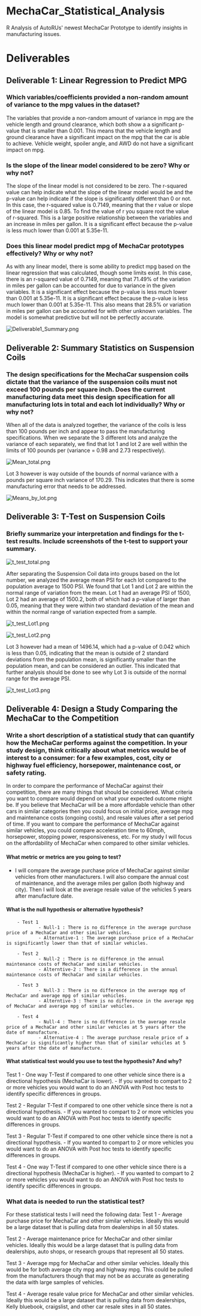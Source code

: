# MechaCar_Statistical_Analysis
R Analysis of AutoRUs' newest MechaCar Prototype to identify insights in manufacturing issues. 


# Deliverables

## Deliverable 1: Linear Regression to Predict MPG

### Which variables/coefficients provided a non-random amount of variance to the mpg values in the dataset?

The variables that provide a non-random amount of variance in mpg are the vehicle length and ground clearance, which both show a a significant p-value that is smaller than 0.001. This means that the vehicle length and ground clearance have a significant impact on the mpg that the car is able to achieve. Vehicle weight, spoiler angle, and AWD do not have a significant impact on mpg. 

### Is the slope of the linear model considered to be zero? Why or why not?

The slope of the linear model is not considered to be zero. The r-squared value can help indicate what the slope of the linear model would be and the p-value can help indicate if the slope is significantly different than 0 or not. In this case, the r-squared value is 0.7149, meaning that the r value or slope of the linear model is 0.85. To find the value of r you square root the value of r-squared. This is a large positive relationship between the variables and an increase in miles per gallon. It is a significant effect because the p-value is less much lower than 0.001 at 5.35e-11. 

### Does this linear model predict mpg of MechaCar prototypes effectively? Why or why not?

As with any linear model, there is some ability to predict mpg based on the linear regression that was calculated, though some limits exist. In this case, there is an r-squared value of 0.7149, meaning that 71.49% of the variation in miles per gallon can be accounted for due to variance in the given variables. It is a significant effect because the p-value is less much lower than 0.001 at 5.35e-11. It is a significant effect because the p-value is less much lower than 0.001 at 5.35e-11. This also means that 28.5% or variation in miles per gallon can be accounted for with other unknown variables. The model is somewhat predictive but will not be perfectly accurate. 

![Deliverable1_Summary.png](Resources/Deliverable1_Summary.png)

## Deliverable 2: Summary Statistics on Suspension Coils

### The design specifications for the MechaCar suspension coils dictate that the variance of the suspension coils must not exceed 100 pounds per square inch. Does the current manufacturing data meet this design specification for all manufacturing lots in total and each lot individually? Why or why not?

When all of the data is analyzed together, the variance of the coils is less than 100 pounds per inch and appear to pass the manufacturing specifications. When we separate the 3 different lots and analyze the variance of each separately, we find that lot 1 and lot 2 are well within the limits of 100 pounds per (variance = 0.98 and 2.73 respectively).

![Mean_total.png](Resources/Mean_total.png)

Lot 3 however is way outside of the bounds of normal variance with a pounds per square inch variance of 170.29. This indicates that there is some manufacturing error that needs to be addressed. 

![Means_by_lot.png](Resources/Means_by_lot.png)


## Deliverable 3: T-Test on Suspension Coils

### Briefly summarize your interpretation and findings for the t-test results. Include screenshots of the t-test to support your summary.

![t_test_total.png](Resources/t_test_total.png)

After separating the Suspension Coil data into groups based on the lot number, we analyzed the average mean PSI for each lot compared to the population average to 1500 PSI. We found that Lot 1 and Lot 2 are within the normal range of variation from the mean. Lot 1 had an average PSI of 1500, Lot 2 had an average of 1500.2, both of which had a p-value of larger than 0.05, meaning that they were within two standard deviation of the mean and within the normal range of variation expected from a sample. 

![t_test_Lot1.png](Resources/t_test_Lot1.png)

![t_test_Lot2.png](Resources/t_test_Lot2.png)

Lot 3 however had a mean of 1496.14, which had a p-value of 0.042 which is less than 0.05, indicating that the mean is outside of 2 standard deviations from the population mean, is significantly smaller than the population mean, and can be considered an outlier. This indicated that further analysis should be done to see why Lot 3 is outside of the normal range for the average PSI.  

![t_test_Lot3.png](Resources/t_test_Lot3.png)


## Deliverable 4: Design a Study Comparing the MechaCar to the Competition

### Write a short description of a statistical study that can quantify how the MechaCar performs against the competition. In your study design, think critically about what metrics would be of interest to a consumer: for a few examples, cost, city or highway fuel efficiency, horsepower, maintenance cost, or safety rating.

In order to compare the performance of MechaCar against their competition, there are many things that should be considered. What criteria you want to compare would depend on what your expected outcome might be. If you believe that MechaCar will be a more affordable vehicle than other cars in similar categories then you could focus on initial price, average mpg and maintenance costs (ongoing costs), and resale values after a set period of time. If you want to compare the performance of MechaCar against similar vehicles, you could compare acceleration time to 60mph, horsepower, stopping power, responsiveness, etc. For my study I will focus on the affordability of MechaCar when compared to other similar vehicles. 

#### What metric or metrics are you going to test?
- I will compare the average purchase price of MechaCar against similar vehicles from other manufacturers. I will also compare the annual cost of maintenance, and the average miles per gallon (both highway and city). Then I will look at the average resale value of the vehicles 5 years after manufacture date. 

#### What is the null hypothesis or alternative hypothesis?
        - Test 1 
                - Null-1 : There is no difference in the average purchase price of a MechaCar and other similar vehicles. 
                - Alternative-1 : The average purchase price of a MechaCar is significantly lower than that of similar vehicles. 

        - Test 2 
                - Null-2 : There is no difference in the annual maintenance costs of MechaCar and similar vehicles. 
                - Alterntive-2 : There is a difference in the annual maintenance costs of MechaCar and similar vehicles.

        - Test 3
                - Null-3 : There is no difference in the average mpg of MechaCar and average mpg of similar vehicles. 
                - Alterntive-3 : There is no difference in the average mpg of MechaCar and average mpg of similar vehicles.

        - Test 4
                - Null-4 : There is no difference in the average resale price of a MechaCar and other similar vehicles at 5 years after the date of manufacture. 
                - Alternative-4 : The average purchase resale price of a MechaCar is significantly higher than that of similar vehicles at 5 years after the date of manufacture. 

#### What statistical test would you use to test the hypothesis? And why?
Test 1 - One way T-Test if compared to one other vehicle since there is a directional hypothesis (MechaCar is lower). 
        - If you wanted to compart to 2 or more vehicles you would want to do an ANOVA with Post hoc tests to identify specific differences in groups. 
        
Test 2 - Regular T-Test if compared to one other vehicle since there is not a directional hypothesis. 
        - If you wanted to compart to 2 or more vehicles you would want to do an ANOVA with Post hoc tests to identify specific differences in groups. 

Test 3 - Regular T-Test if compared to one other vehicle since there is not a directional hypothesis. 
        - If you wanted to compart to 2 or more vehicles you would want to do an ANOVA with Post hoc tests to identify specific differences in groups. 

Test 4 - One way T-Test if compared to one other vehicle since there is a directional hypothesis (MechaCar is higher). 
        - If you wanted to compart to 2 or more vehicles you would want to do an ANOVA with Post hoc tests to identify specific differences in groups. 

### What data is needed to run the statistical test?
For these statistical tests I will need the following data: 
Test 1 - Average purchase price for MechaCar and other similar vehicles. Ideally this would be a large dataset that is pulling data from dealerships in all 50 states. 

Test 2 - Average maintenance price for MechaCar and other similar vehicles. Ideally this would be a large dataset that is pulling data from dealerships, auto shops, or research groups that represent all 50 states. 

Test 3 - Average mpg for MechaCar and other similar vehicles. Ideally this would be for both average city mpg and highway mpg. This could be pulled from the manufacturers though that may not be as accurate as generating the data with large samples of vehicles. 

Test 4 - Average resale value price for MechaCar and other similar vehicles. Ideally this would be a large dataset that is pulling data from dealerships, Kelly bluebook, craigslist, and other car resale sites in all 50 states.



